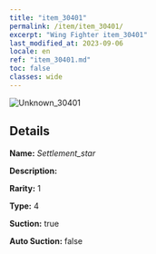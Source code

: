 ```yaml
---
title: "item_30401"
permalink: /item/item_30401/
excerpt: "Wing Fighter item_30401"
last_modified_at: 2023-09-06
locale: en
ref: "item_30401.md"
toc: false
classes: wide
---
```



 ![Unknown_30401](/images/item/Settlement_star_p.png)



## Details

 **Name:** *Settlement_star* 

 **Description:** 

 **Rarity:** 1 

 **Type:** 4 

 **Suction:** true 

 **Auto Suction:** false 


